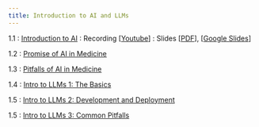 ```yaml
---
title: Introduction to AI and LLMs
---
```


1.1
: [Introduction to AI](#)
  : Recording [[Youtube](https://youtu.be/MerY9DBSMp8?si=7_MITs2skLzuTYF4)]
  : Slides [[PDF](https://drive.google.com/file/d/1Towp2NPGCRBmYNGFYb7WvUMFR4XSnGht/view?usp=drive_link)], [[Google Slides](https://docs.google.com/presentation/d/1ZpBJXuuIH_cJbQUXLA4gppgVI6HJbEdOLKQMTkw1Rnw/edit?usp=drive_link)]

1.2
: [Promise of AI in Medicine](#)

1.3
: [Pitfalls of AI in Medicine](#)

1.4
: [Intro to LLMs 1: The Basics](#)

1.5
: [Intro to LLMs 2: Development and Deployment](#)

1.5
: [Intro to LLMs 3: Common Pitfalls](#)
